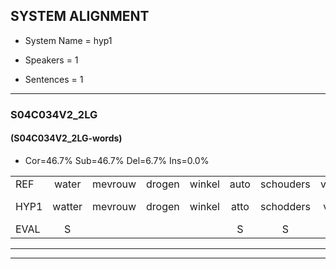 
## SYSTEM ALIGNMENT

- System Name = hyp1

- Speakers = 1

- Sentences = 1

---

### S04C034V2_2LG

#### (S04C034V2_2LG-words)

- Cor=46.7%	Sub=46.7%	Del=6.7%	Ins=0.0%

|  |  |  |  |  |  |  |  |  |  |  |  |  |  |  |  |  |  |  |  |  |  |  |  |  |  |  |  |  |  |  |  |  |  |  |  |  |  |  |  |  |  |  |  |  |  |
|:--- |:---:|:---:|:---:|:---:|:---:|:---:|:---:|:---:|:---:|:---:|:---:|:---:|:---:|:---:|:---:|:---:|:---:|:---:|:---:|:---:|:---:|:---:|:---:|:---:|:---:|:---:|:---:|:---:|:---:|:---:|:---:|:---:|:---:|:---:|:---:|:---:|:---:|:---:|:---:|:---:|:---:|:---:|:---:|:---:|:---:|
| REF | water | mevrouw | drogen | winkel | auto | schouders | verhaal | koning | moeilijk | * | speelplaats | drinken | hoofdpijn | regen | vliegtuig | stoppen | opnieuw | gooien | sneeuwen | moeder | liedje | potlood | fietsbel | vinger | dichtbij | * | meisje | chauffeur | * | * | muziek | waarom | scheuren | lawaai | zwemmen | vuurwerk | appel | cola | kussen | eerste | circus | * | kleuren | voetbal | vlinder |
| HYP1 | watter | mevrouw | drogen | winkel | atto | schodders | verhel | koning | moeilijk | s | speelplaats | drinken |  | hooftpijn | rigenvliegtuig | stoppen | opnieuw | gooien | sneeuwen | moeder |  | wije | peloot | is | belvingr | disi | sper | meisel | schof | r | muziek | waarom | sheuren | lawaai | zwemmen | vuurwerk | appel |  | kola-kusen | eerste | cihkus | klea | kleuren | voetbal | vlinde |
| EVAL | S |  |  |  | S | S | S |  |  | S |  |  | D | S | S |  |  |  |  |  | D | S | S | S | S | S | S | S | S | S |  |  | S |  |  |  |  | D | S |  | S | S |  |  | S |
---

---
